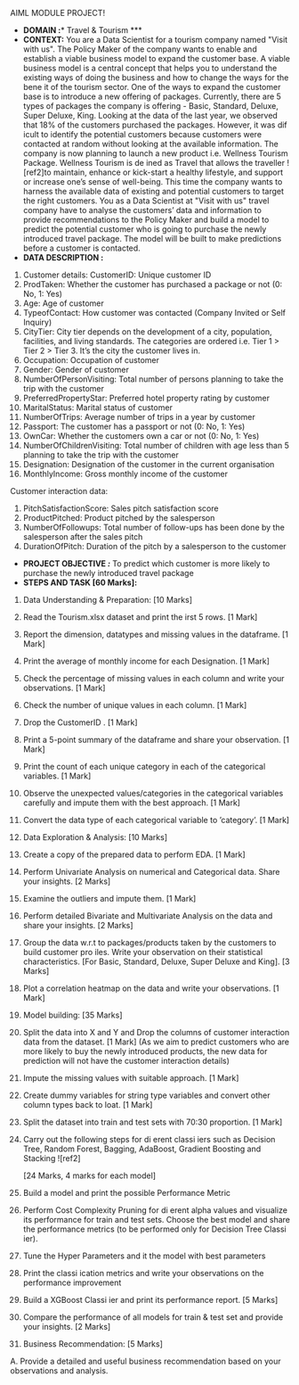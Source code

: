 AIML MODULE PROJECT!

- **DOMAIN :***  Travel & Tourism ***
- **CONTEXT:**  You  are  a  Data  Scientist  for  a  tourism  company  named  "Visit  with  us".  The  Policy  Maker  of  the  company  wants  to  enable  and establish a viable business model to expand the customer base. A viable business model is a central concept that helps you to understand the existing ways of doing the business and how to change the ways for the bene it of the tourism sector. One of the ways to expand the customer base is to introduce a new offering of packages. Currently, there are 5 types of packages the company    is offering - Basic, Standard, Deluxe, Super Deluxe, King. Looking at the data of the last year, we observed that 18% of the customers purchased the packages. However, it was dif icult to identify the potential customers because customers were contacted at random without looking at the available information. The company is now planning to launch a new product i.e. Wellness Tourism Package. Wellness Tourism is de ined as Travel that allows the traveller ![ref2]to  maintain,  enhance  or  kick-start  a  healthy  lifestyle,  and  support  or  increase  one’s  sense  of  well-being.  This  time  the  company  wants  to harness the available data of existing and potential customers to target the right customers. You as a Data Scientist at "Visit with us" travel company have to analyse the customers’ data and information to provide recommendations to the Policy Maker and build a model to predict the potential customer who is going to purchase the newly introduced travel package. The model will be built to make predictions before a customer is contacted.
- **DATA DESCRIPTION :** 
1. Customer details: CustomerID: Unique customer ID
1. ProdTaken: Whether the customer has purchased a package or not (0: No, 1: Yes)
1. Age: Age of customer 
1. TypeofContact: How customer was contacted (Company Invited or Self Inquiry)
1. CityTier: City tier depends on the development of a city, population, facilities, and living standards. The categories are ordered i.e. Tier 1 > Tier 2 > Tier 3. It’s the city the customer lives in.
1. Occupation: Occupation of customer
1. Gender: Gender of customer
1. NumberOfPersonVisiting: Total number of persons planning to take the trip with the customer
1. PreferredPropertyStar: Preferred hotel property rating by customer
1. MaritalStatus: Marital status of customer
1. NumberOfTrips: Average number of trips in a year by customer
1. Passport: The customer has a passport or not (0: No, 1: Yes)
1. OwnCar: Whether the customers own a car or not (0: No, 1: Yes)
1. NumberOfChildrenVisiting: Total number of children with age less than 5 planning to take the trip with the customer
1. Designation: Designation of the customer in the current organisation
1. MonthlyIncome: Gross monthly income of the customer

Customer interaction data: 

1. PitchSatisfactionScore: Sales pitch satisfaction score
1. ProductPitched: Product pitched by the salesperson
1. NumberOfFollowups: Total number of follow-ups has been done by the salesperson after the sales pitch
1. DurationOfPitch: Duration of the pitch by a salesperson to the customer
- **PROJECT OBJECTIVE *:*** To predict which customer is more likely to purchase the newly introduced travel package
- **STEPS AND TASK [60 Marks]:** 
1. Data Understanding & Preparation: [10 Marks]
1. Read the  Tourism.xlsx  dataset and print the  irst 5 rows. [1 Mark] 
1. Report the dimension, datatypes and missing values in the dataframe. [1 Mark] 
1. Print the average of monthly income for each Designation. [1 Mark] 
1. Check the percentage of missing values in each column and write your observations. [1 Mark] 
1. Check the number of unique values in each column. [1 Mark] 
1. Drop the  CustomerID . [1 Mark] 
1. Print a 5-point summary of the dataframe and share your observation. [1 Mark] 
1. Print the count of each unique category in each of the categorical variables. [1 Mark] 
1. Observe the unexpected values/categories in the categorical variables carefully and impute them with the best approach. [1 Mark] 
1. Convert the data type of each categorical variable to ’category’. [1 Mark]
2. Data Exploration & Analysis: [10 Marks]
1. Create a copy of the prepared data to perform EDA. [1 Mark] 
1. Perform Univariate Analysis on numerical and Categorical data. Share your insights. [2 Marks] 
1. Examine the outliers and impute them. [1 Mark] 
1. Perform detailed Bivariate and Multivariate Analysis on the data and share your insights. [2 Marks] 
1. Group the data w.r.t to packages/products taken by the customers to build customer pro iles. Write your observation on their statistical characteristics. [For Basic, Standard, Deluxe, Super Deluxe and King]. [3 Marks] 
1. Plot a correlation heatmap on the data and write your observations. [1 Mark] 
3. Model building: [35 Marks]
1. Split the data into X and Y and Drop the columns of customer interaction data from the dataset. [1 Mark]  (As we aim to predict customers who are more likely to buy the newly introduced products, the new data for prediction will not have the customer interaction details)
1. Impute the missing values with suitable approach. [1 Mark] 
1. Create dummy variables for string type variables and convert other column types back to  loat. [1 Mark] 
1. Split the dataset into train and test sets with 70:30 proportion. [1 Mark] 
1. Carry out the following steps for di erent classi iers such as Decision Tree, Random Forest, Bagging, AdaBoost, Gradient Boosting and Stacking ![ref2]

   [24 Marks, 4 marks for each model]

1. Build a model and print the possible Performance Metric
1. Perform Cost Complexity Pruning for di erent alpha values and visualize its performance for train and test    sets. Choose the best model and share the performance metrics (to be performed only for Decision Tree Classi ier). 
1. Tune the Hyper Parameters and  it the model with best parameters
1. Print the classi ication metrics and write your observations on the performance improvement
6. Build a XGBoost Classi ier and print its performance report. [5 Marks] 
6. Compare the performance of all models for train & test set and provide your insights. [2 Marks] 
4. Business Recommendation: [5 Marks]

A. Provide a detailed and useful business recommendation based on your observations and analysis.
